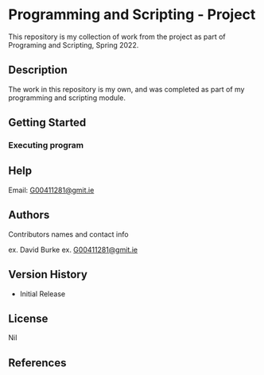 # Programming and Scripting - Project

This repository is my collection of work from the project as part of Programing and Scripting, Spring 2022.

## Description

The work in this repository is my own, and was completed as part of my programming and scripting module.


## Getting Started

### Executing program


## Help

Email: G00411281@gmit.ie

## Authors

Contributors names and contact info

ex. David Burke
ex. G00411281@gmit.ie

## Version History

* Initial Release

## License

Nil

## References
